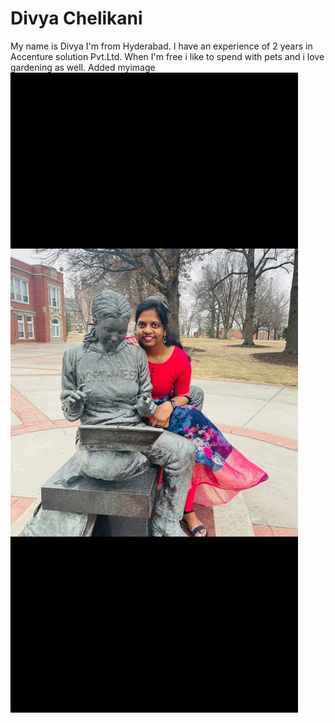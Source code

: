 # Divya Chelikani
My name is Divya I'm from Hyderabad. I have an experience of 2 years in Accenture solution Pvt.Ltd. When I'm free i like to spend with pets and i love gardening as well.
Added myimage ![alt text](myphoto.jpg)







